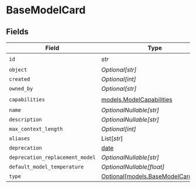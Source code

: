 # BaseModelCard


## Fields

| Field                                                                | Type                                                                 | Required                                                             | Description                                                          |
| -------------------------------------------------------------------- | -------------------------------------------------------------------- | -------------------------------------------------------------------- | -------------------------------------------------------------------- |
| `id`                                                                 | *str*                                                                | :heavy_check_mark:                                                   | N/A                                                                  |
| `object`                                                             | *Optional[str]*                                                      | :heavy_minus_sign:                                                   | N/A                                                                  |
| `created`                                                            | *Optional[int]*                                                      | :heavy_minus_sign:                                                   | N/A                                                                  |
| `owned_by`                                                           | *Optional[str]*                                                      | :heavy_minus_sign:                                                   | N/A                                                                  |
| `capabilities`                                                       | [models.ModelCapabilities](../models/modelcapabilities.md)           | :heavy_check_mark:                                                   | N/A                                                                  |
| `name`                                                               | *OptionalNullable[str]*                                              | :heavy_minus_sign:                                                   | N/A                                                                  |
| `description`                                                        | *OptionalNullable[str]*                                              | :heavy_minus_sign:                                                   | N/A                                                                  |
| `max_context_length`                                                 | *Optional[int]*                                                      | :heavy_minus_sign:                                                   | N/A                                                                  |
| `aliases`                                                            | List[*str*]                                                          | :heavy_minus_sign:                                                   | N/A                                                                  |
| `deprecation`                                                        | [date](https://docs.python.org/3/library/datetime.html#date-objects) | :heavy_minus_sign:                                                   | N/A                                                                  |
| `deprecation_replacement_model`                                      | *OptionalNullable[str]*                                              | :heavy_minus_sign:                                                   | N/A                                                                  |
| `default_model_temperature`                                          | *OptionalNullable[float]*                                            | :heavy_minus_sign:                                                   | N/A                                                                  |
| `type`                                                               | [Optional[models.BaseModelCardType]](../models/basemodelcardtype.md) | :heavy_minus_sign:                                                   | N/A                                                                  |